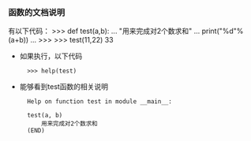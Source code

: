 ### 函数的文档说明
有以下代码：
    >>> def test(a,b):
    ...     "用来完成对2个数求和"
    ...     print("%d"%(a+b))
    ...
    >>>
    >>> test(11,22)
    33
+ 如果执行，以下代码

        >>> help(test)
+ 能够看到test函数的相关说明

        Help on function test in module __main__:

        test(a, b)
            用来完成对2个数求和
        (END)
